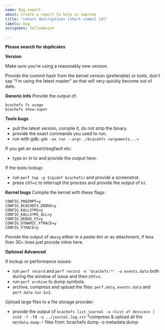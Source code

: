 ```yaml
---
name: Bug report
about: Create a report to help us improve
title: "<short description> [short commit id]"
labels: bug
assignees: YellowOnion

---
```


**Please search for duplicates**

**Version**

Make sure you're using a reasonably new version.

Provide the commit hash from the kernel version (preferable) or tools, don't say "I'm using the latest master" as that will very quickly become out of date.

**Generic info**
Provide the output of:
```
bcachefs fs usage
bcachefs show-super
```
**Tools bugs**

* pull the latest version, compile it, do not strip the binary.
* provide the exact commands you used to run.
* run with gdb: `gdb -ex run --args ./bcacehfs <arguments...>`

If you get an assert/segfault etc:
* type `bt` in to and provide the output here.

If the tools lockup:
* run `perf top -p $(pidof bcachefs)` and provide a screenshot.
* press ctrl+c to interrupt the process and provide the output of `bt`.

**Kernel bugs**
Compile the kernel with these flags:

```
CONFIG_PREEMPT=y
CONFIG_BCACHEFS_DEBUG=y
CONFIG_KALLSYMS=y
CONFIG_KALLSYMS_ALL=y
CONFIG_DEBUG_FS=y
CONFIG_DYNAMIC_FTRACE=y
CONFIG_FTRACE=y
```
Provide the output of `dmesg` either in a paste-bin or as attachment, if less than 30~ lines just provide inline here.


**Optional Advanced**

If lockup or performance issues:
* run `perf record` and `perf record -e 'bcachefs:*' -o events.data` both during the window of issue and then ctrl+c.
* run `perf archive` to dump symbols.
* archive, compress and upload the files: `perf.data`, `events.data` and `perf.data.tar.bz2`.

Upload large files to a file storage provider:
* provide the output of `bcachefs list_journal -a <list of devices> | zstd -f -T0 -o ../journal.log.zst`
*compress & upload all the `metdata.dump.*` files from: bcachefs dump -o metadata.dump <list of devices>
